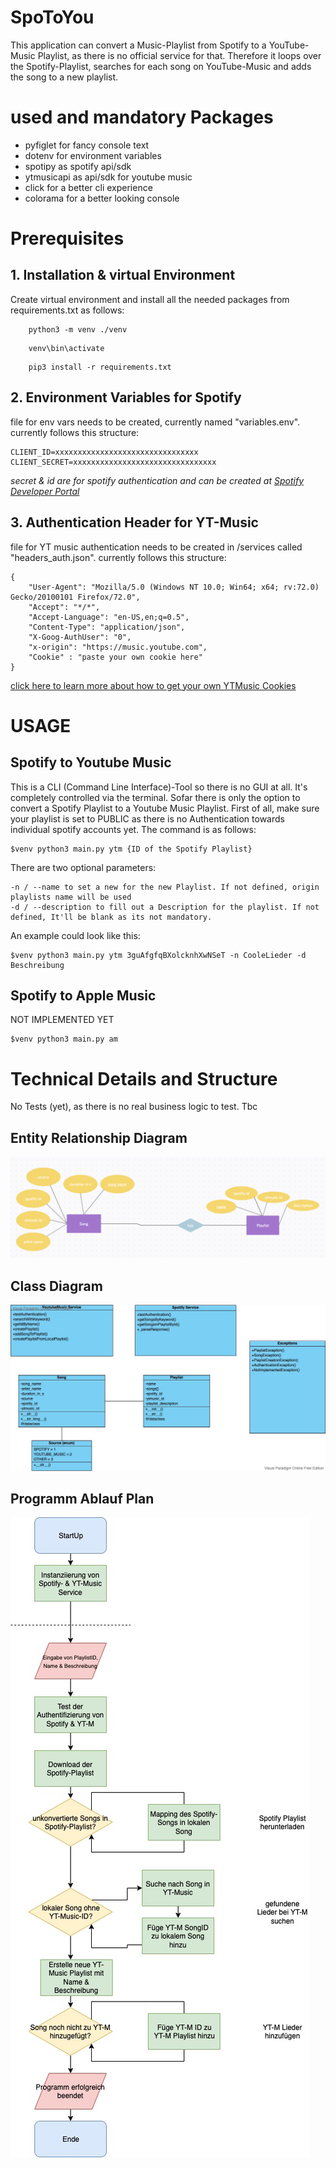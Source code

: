 # SpoToYou
This application can convert a Music-Playlist from Spotify to a YouTube-Music Playlist, as there is no official service for that. Therefore it loops over the Spotify-Playlist, searches for each song on YouTube-Music and adds the song to a new playlist.

# used and mandatory Packages
 - pyfiglet for fancy console text
 - dotenv for environment variables
 - spotipy as spotify api/sdk
 - ytmusicapi as api/sdk for youtube music
 - click for a better cli experience
 - colorama for a better looking console

# Prerequisites
## 1.  Installation & virtual Environment

Create virtual environment and install all the needed packages from requirements.txt as follows:

```
    python3 -m venv ./venv
```

```
    venv\bin\activate
```

```
    pip3 install -r requirements.txt
```
## 2. Environment Variables for Spotify
file for env vars needs to be created, currently named "variables.env".
currently follows this structure:
```
CLIENT_ID=xxxxxxxxxxxxxxxxxxxxxxxxxxxxxxxx
CLIENT_SECRET=xxxxxxxxxxxxxxxxxxxxxxxxxxxxxxxx
 ```
*secret & id are for spotify authentication and can be created at [Spotify Developer Portal](https://developer.spotify.com/dashboard/applications)*
## 3. Authentication Header for YT-Music
file for YT music authentication needs to be created in /services called "headers_auth.json".
currently follows this structure:
```
{
    "User-Agent": "Mozilla/5.0 (Windows NT 10.0; Win64; x64; rv:72.0) Gecko/20100101 Firefox/72.0",
    "Accept": "*/*",
    "Accept-Language": "en-US,en;q=0.5",
    "Content-Type": "application/json",
    "X-Goog-AuthUser": "0",
    "x-origin": "https://music.youtube.com",
    "Cookie" : "paste your own cookie here"
}
```
[click here to learn more about how to get your own YTMusic Cookies](https://ytmusicapi.readthedocs.io/en/latest/setup.html#manual-file-creation)


# USAGE
## Spotify to Youtube Music
This is a CLI (Command Line Interface)-Tool so there is no GUI at all. It's completely controlled via the terminal.
Sofar there is only the option to convert a Spotify Playlist to a Youtube Music Playlist. First of all, make sure your playlist is set to PUBLIC as there is no Authentication towards individual spotify accounts yet. The command is as follows:
```
$venv python3 main.py ytm {ID of the Spotify Playlist}
```
There are two optional parameters:
```
-n / --name to set a new for the new Playlist. If not defined, origin playlists name will be used
-d / --description to fill out a Description for the playlist. If not defined, It'll be blank as its not mandatory.
```
An example could look like this:
```
$venv python3 main.py ytm 3guAfgfqBXolcknhXwNSeT -n CooleLieder -d Beschreibung
```

## Spotify to Apple Music
NOT IMPLEMENTED YET
```
$venv python3 main.py am
```

# Technical Details and Structure
No Tests (yet), as there is no real business logic to test. Tbc
## Entity Relationship Diagram
![ER Diagram](img/erd.png)
## Class Diagram
![Class Diagram](img/cd.jpg)
## Programm Ablauf Plan
![PAP Diagram](img/pap.jpg)
